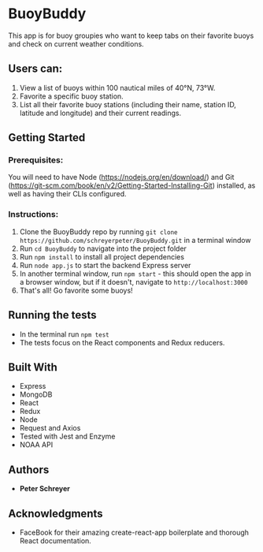 # BuoyBuddy

This app is for buoy groupies who want to keep tabs on their favorite buoys and check on current weather conditions.

## Users can:
1. View a list of buoys within 100 nautical miles of 40°N, 73°W.
2. Favorite a specific buoy station.
3. List all their favorite buoy stations (including their name, station ID, latitude and longitude) and their current readings.

## Getting Started

### Prerequisites:

You will need to have Node (https://nodejs.org/en/download/) and Git (https://git-scm.com/book/en/v2/Getting-Started-Installing-Git) installed, as well as having their CLIs configured.

### Instructions:

1. Clone the BuoyBuddy repo by running `git clone https://github.com/schreyerpeter/BuoyBuddy.git` in a terminal window
2. Run `cd BuoyBuddy` to navigate into the project folder
3. Run `npm install` to install all project dependencies
4. Run `node app.js` to start the backend Express server
5. In another terminal window, run `npm start` - this should open the app in a browser window, but if it doesn't, navigate to `http://localhost:3000` 
6. That's all! Go favorite some buoys!

## Running the tests

* In the terminal run `npm test`
* The tests focus on the React components and Redux reducers.

## Built With

* Express
* MongoDB
* React
* Redux
* Node
* Request and Axios
* Tested with Jest and Enzyme
* NOAA API

## Authors

* **Peter Schreyer**

## Acknowledgments

* FaceBook for their amazing create-react-app boilerplate and thorough React documentation.
